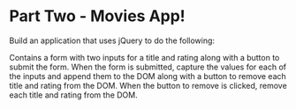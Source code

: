 # Part Two - Movies App!

Build an application that uses jQuery to do the following:

Contains a form with two inputs for a title and rating along with a button to submit the form.
When the form is submitted, capture the values for each of the inputs and append them to the DOM along with a button to remove each title and rating from the DOM.
When the button to remove is clicked, remove each title and rating from the DOM.